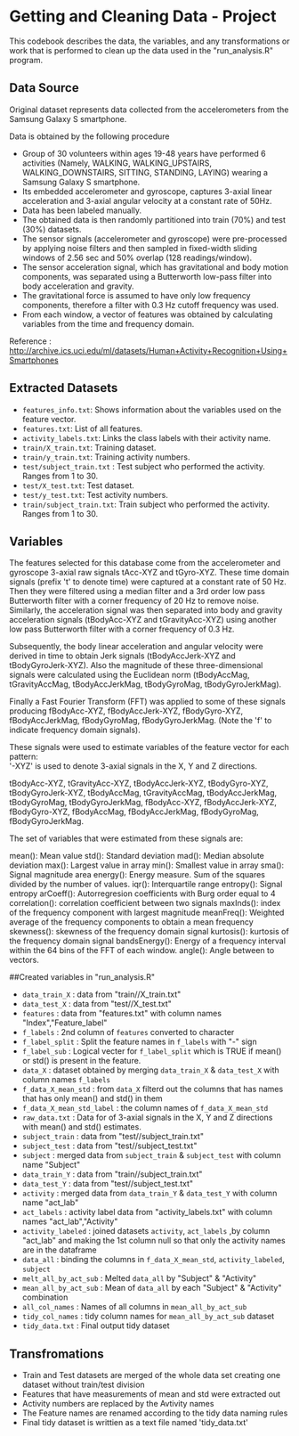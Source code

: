 # Getting and Cleaning Data - Project

This codebook describes the data, the variables, and any transformations or work that is performed to clean up the data used in the "run_analysis.R" program.

## Data Source

Original dataset represents data collected from the accelerometers from the Samsung Galaxy S smartphone.

Data is obtained by the following procedure

* Group of 30 volunteers within ages 19-48 years have performed 6 activities (Namely, WALKING, WALKING_UPSTAIRS, WALKING_DOWNSTAIRS, SITTING, STANDING, LAYING) wearing a Samsung Galaxy S smartphone.
* Its embedded accelerometer and gyroscope, captures 3-axial linear acceleration and 3-axial angular velocity at a constant rate of 50Hz.
* Data has been labeled manually.
* The obtained data is then randomly partitioned into train (70%) and test (30%) datasets.
* The sensor signals (accelerometer and gyroscope) were pre-processed by applying noise filters and then sampled in fixed-width sliding windows of 2.56 sec and 50% overlap (128 readings/window).
* The sensor acceleration signal, which has gravitational and body motion components, was separated using a Butterworth low-pass filter into body acceleration and gravity.
* The gravitational force is assumed to have only low frequency components, therefore a filter with 0.3 Hz cutoff frequency was used.
* From each window, a vector of features was obtained by calculating variables from the time and frequency domain.

Reference : http://archive.ics.uci.edu/ml/datasets/Human+Activity+Recognition+Using+Smartphones

## Extracted Datasets
* `features_info.txt`: Shows information about the variables used on the feature vector.
* `features.txt`: List of all features.
* `activity_labels.txt`: Links the class labels with their activity name.
* `train/X_train.txt`: Training dataset.
* `train/y_train.txt`: Training activity numbers.
* `test/subject_train.txt` : Test subject who performed the activity. Ranges from 1 to 30.
* `test/X_test.txt`: Test dataset.
* `test/y_test.txt`: Test activity numbers.
* `train/subject_train.txt`: Train subject who performed the activity. Ranges from 1 to 30. 

## Variables
The features selected for this database come from the accelerometer and gyroscope 3-axial raw signals tAcc-XYZ and tGyro-XYZ. These time domain signals (prefix 't' to denote time) were captured at a constant rate of 50 Hz. Then they were filtered using a median filter and a 3rd order low pass Butterworth filter with a corner frequency of 20 Hz to remove noise. Similarly, the acceleration signal was then separated into body and gravity acceleration signals (tBodyAcc-XYZ and tGravityAcc-XYZ) using another low pass Butterworth filter with a corner frequency of 0.3 Hz. 

Subsequently, the body linear acceleration and angular velocity were derived in time to obtain Jerk signals (tBodyAccJerk-XYZ and tBodyGyroJerk-XYZ). Also the magnitude of these three-dimensional signals were calculated using the Euclidean norm (tBodyAccMag, tGravityAccMag, tBodyAccJerkMag, tBodyGyroMag, tBodyGyroJerkMag). 

Finally a Fast Fourier Transform (FFT) was applied to some of these signals producing fBodyAcc-XYZ, fBodyAccJerk-XYZ, fBodyGyro-XYZ, fBodyAccJerkMag, fBodyGyroMag, fBodyGyroJerkMag. (Note the 'f' to indicate frequency domain signals). 

These signals were used to estimate variables of the feature vector for each pattern:  
'-XYZ' is used to denote 3-axial signals in the X, Y and Z directions.

tBodyAcc-XYZ,
tGravityAcc-XYZ,
tBodyAccJerk-XYZ,
tBodyGyro-XYZ,
tBodyGyroJerk-XYZ,
tBodyAccMag,
tGravityAccMag,
tBodyAccJerkMag,
tBodyGyroMag,
tBodyGyroJerkMag,
fBodyAcc-XYZ,
fBodyAccJerk-XYZ,
fBodyGyro-XYZ,
fBodyAccMag,
fBodyAccJerkMag,
fBodyGyroMag,
fBodyGyroJerkMag.

The set of variables that were estimated from these signals are: 

mean(): Mean value
std(): Standard deviation
mad(): Median absolute deviation 
max(): Largest value in array
min(): Smallest value in array
sma(): Signal magnitude area
energy(): Energy measure. Sum of the squares divided by the number of values. 
iqr(): Interquartile range 
entropy(): Signal entropy
arCoeff(): Autorregresion coefficients with Burg order equal to 4
correlation(): correlation coefficient between two signals
maxInds(): index of the frequency component with largest magnitude
meanFreq(): Weighted average of the frequency components to obtain a mean frequency
skewness(): skewness of the frequency domain signal 
kurtosis(): kurtosis of the frequency domain signal 
bandsEnergy(): Energy of a frequency interval within the 64 bins of the FFT of each window.
angle(): Angle between to vectors.

##Created variables in "run_analysis.R"

* `data_train_X` : data from "train//X_train.txt"
* `data_test_X` : data from "test//X_test.txt"
* `features` : data from "features.txt" with column names "Index","Feature_label"
* `f_labels` : 2nd column of `features` converted to character
* `f_label_split` : Split the feature names in `f_labels` with "-" sign
* `f_label_sub` : Logical vecter for `f_label_split` which is TRUE if mean() or std() is present in the feature.
* `data_X` : dataset obtained by merging `data_train_X` & `data_test_X` with column names `f_labels` 
* `f_data_X_mean_std` : from `data_X` filterd out the columns that has names that has only mean() and std() in them
* `f_data_X_mean_std_label` : the column names of `f_data_X_mean_std`
* `raw_data.txt` : Data for of 3-axial signals in the X, Y and Z directions with mean() and std() estimates.
* `subject_train` : data from "test//subject_train.txt"
* `subject_test` : data from "test//subject_test.txt"
* `subject` : merged data from `subject_train` & `subject_test` with column name "Subject"
* `data_train_Y` : data from "train//subject_train.txt"
* `data_test_Y` : data from "test//subject_test.txt"
* `activity` : merged data from `data_train_Y` & `data_test_Y` with column name "act_lab"
* `act_labels` : activity label data from "activity_labels.txt" with column names "act_lab","Activity"
* `activity_labeled` : joined datasets `activity`, `act_labels` ,by column "act_lab" and making the 1st column null so that only the activity names are in the dataframe
* `data_all` : binding the columns in `f_data_X_mean_std`, `activity_labeled`, `subject`
* `melt_all_by_act_sub` : Melted `data_all` by "Subject" & "Activity"
* `mean_all_by_act_sub` : Mean of `data_all` by each "Subject" & "Activity" combination
* `all_col_names` : Names of all columns in `mean_all_by_act_sub`
* `tidy_col_names` : tidy column names for `mean_all_by_act_sub` dataset
* `tidy_data.txt` : Final output tidy dataset

## Transfromations

* Train and Test datasets are merged of the whole data set creating one dataset without train/test division
* Features that have measurements of mean and std were extracted out
* Activity numbers are replaced by the Avtivity names
* The Feature names are renamed according to the tidy data naming rules
* Final tidy dataset is writtien as a text file named 'tidy_data.txt'
